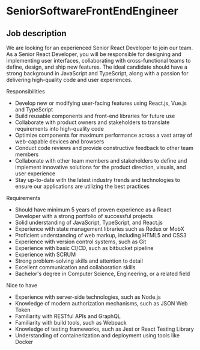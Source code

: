 
# SeniorSoftwareFrontEndEngineer
## Job description

We are looking for an experienced Senior React Developer to join our team. As a Senior React Developer, you will be responsible for designing and implementing user interfaces, collaborating with cross-functional teams to define, design, and ship new features. The ideal candidate should have a strong background in JavaScript and TypeScript, along with a passion for delivering high-quality code and user experiences.


Responsibilities

- Develop new or modifying user-facing features using React.js, Vue.js and TypeScript
- Build reusable components and front-end libraries for future use
- Collaborate with product owners and stakeholders to translate requirements into high-quality code
- Optimize components for maximum performance across a vast array of web-capable devices and browsers
- Conduct code reviews and provide constructive feedback to other team members
- Collaborate with other team members and stakeholders to define and implement innovative solutions for the product direction, visuals, and user experience
- Stay up-to-date with the latest industry trends and technologies to ensure our applications are utilizing the best practices

Requirements

- Should have minimum 5 years of proven experience as a React Developer with a strong portfolio of successful projects
- Solid understanding of JavaScript, TypeScript, and React.js
- Experience with state management libraries such as Redux or MobX
- Proficient understanding of web markup, including HTML5 and CSS3
- Experience with version control systems, such as Git
- Experience with basic CI/CD, such as bitbucket pipeline
- Experience with SCRUM
- Strong problem-solving skills and attention to detail
- Excellent communication and collaboration skills
- Bachelor's degree in Computer Science, Engineering, or a related field

Nice to have

- Experience with server-side technologies, such as Node.js
- Knowledge of modern authorization mechanisms, such as JSON Web Token
- Familiarity with RESTful APIs and GraphQL
- Familiarity with build tools, such as Webpack
- Knowledge of testing frameworks, such as Jest or React Testing Library
- Understanding of containerization and deployment using tools like Docker
